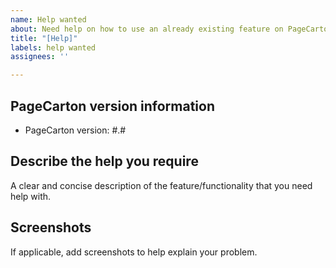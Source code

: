 ```yaml
---
name: Help wanted
about: Need help on how to use an already existing feature on PageCarton
title: "[Help]"
labels: help wanted
assignees: ''

---
```


<!--- NOTE: For a faster response time, it is strongly advised that you use our Slack channel for help request --->

## PageCarton version information
<!--- The PageCarton version information is required for help requests.  Issues without it may be closed without response --->
 - PageCarton version: #.#

## Describe the help you require
A clear and concise description of the feature/functionality that you need help with.

## Screenshots
If applicable, add screenshots to help explain your problem.
